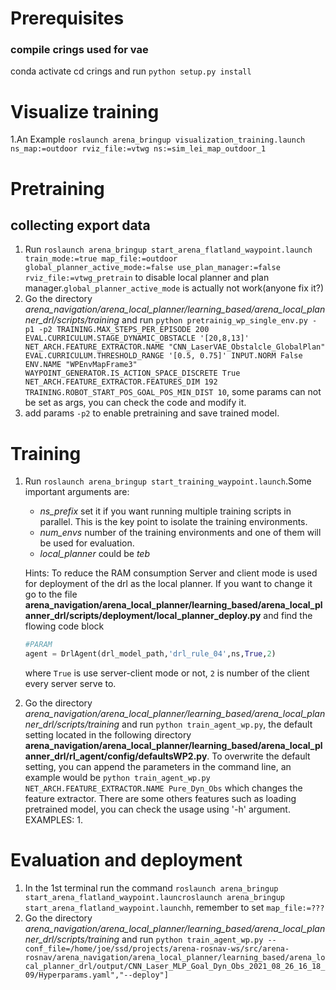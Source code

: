 # Prerequisites
### compile crings used for vae
   conda activate <your-env>
   cd crings and run `python setup.py install`

# Visualize training
1.An Example `roslaunch arena_bringup visualization_training.launch ns_map:=outdoor rviz_file:=vtwg ns:=sim_lei_map_outdoor_1`

# Pretraining
## collecting export data
1. Run `roslaunch arena_bringup start_arena_flatland_waypoint.launch train_mode:=true map_file:=outdoor  global_planner_active_mode:=false use_plan_manager:=false rviz_file:=vtwg_pretrain` to disable local planner and plan manager.`global_planner_active_mode` is actually not work(anyone fix it?)
2. Go the directory *arena_navigation/arena_local_planner/learning_based/arena_local_planner_drl/scripts/training* and run `python pretrainig_wp_single_env.py -p1 -p2 TRAINING.MAX_STEPS_PER_EPISODE 200  EVAL.CURRICULUM.STAGE_DYNAMIC_OBSTACLE '[20,8,13]' NET_ARCH.FEATURE_EXTRACTOR.NAME "CNN_LaserVAE_Obstalcle_GlobalPlan"  EVAL.CURRICULUM.THRESHOLD_RANGE '[0.5, 0.75]' INPUT.NORM False ENV.NAME "WPEnvMapFrame3" WAYPOINT_GENERATOR.IS_ACTION_SPACE_DISCRETE True NET_ARCH.FEATURE_EXTRACTOR.FEATURES_DIM 192 TRAINING.ROBOT_START_POS_GOAL_POS_MIN_DIST 10`, some params can not be set as args, you can check the code and modify it.
3. add params `-p2` to enable pretraining and save trained model.
# Training

1. Run `roslaunch arena_bringup start_training_waypoint.launch`.Some important arguments are:
   * *ns_prefix* set it if you want running multiple training scripts in parallel. This is the key point to isolate the training environments.
   * *num_envs* number of the training environments and one of them will be used for evaluation.
   * *local_planner* could be *teb*
  
   Hints:
   To reduce the RAM consumption Server and client mode is used for deployment of the drl as the local planner.
   If you want to change it
   go to the file **arena_navigation/arena_local_planner/learning_based/arena_local_planner_drl/scripts/deployment/local_planner_deploy.py** and find the flowing code block
   ```python
   #PARAM
   agent = DrlAgent(drl_model_path,'drl_rule_04',ns,True,2)
   ```
   where `True` is use server-client mode or not, `2` is number of the client every server serve to. 

2. Go the directory *arena_navigation/arena_local_planner/learning_based/arena_local_planner_drl/scripts/training* and run `python train_agent_wp.py`, the default setting located in the following directory **arena_navigation/arena_local_planner/learning_based/arena_local_planner_drl/rl_agent/config/defaultsWP2.py**. To overwrite the default setting, you can append the parameters in the command line, an example would be `python train_agent_wp.py NET_ARCH.FEATURE_EXTRACTOR.NAME Pure_Dyn_Obs` which changes the feature extractor. There are some others features such as loading pretrained model, you can check the usage using '-h' argument. 
   EXAMPLES:
      1. 
# Evaluation and deployment
1. In the 1st terminal run the command `roslaunch arena_bringup start_arena_flatland_waypoint.launcroslaunch arena_bringup start_arena_flatland_waypoint.launchh`, remember to set `map_file:=???`
2. Go the directory *arena_navigation/arena_local_planner/learning_based/arena_local_planner_drl/scripts/training* and run `python train_agent_wp.py --conf_file=/home/joe/ssd/projects/arena-rosnav-ws/src/arena-rosnav/arena_navigation/arena_local_planner/learning_based/arena_local_planner_drl/output/CNN_Laser_MLP_Goal_Dyn_Obs_2021_08_26_16_18_09/Hyperparams.yaml","--deploy"]`